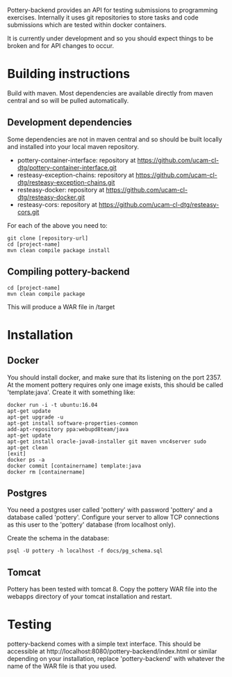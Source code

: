 Pottery-backend provides an API for testing submissions to programming exercises. Internally it uses git repositories to store tasks and code submissions which are tested within docker containers. 

It is currently under development and so you should expect things to be broken and for API changes to occur.

Building instructions
=====================

Build with maven. Most dependencies are available directly from
maven central and so will be pulled automatically.

Development dependencies
------------------------

Some dependencies are not in maven central and so should be built
locally and installed into your local maven repository.

 * pottery-container-interface: repository at https://github.com/ucam-cl-dtg/pottery-container-interface.git
 * resteasy-exception-chains: repository at https://github.com/ucam-cl-dtg/resteasy-exception-chains.git
 * resteasy-docker: repository at https://github.com/ucam-cl-dtg/resteasy-docker.git
 * resteasy-cors: repository at https://github.com/ucam-cl-dtg/resteasy-cors.git

For each of the above you need to:

    git clone [repository-url]
    cd [project-name]
    mvn clean compile package install


Compiling pottery-backend
-------------------------

    cd [project-name]
    mvn clean compile package

This will produce a WAR file in /target


Installation
============

Docker
------

You should install docker, and make sure that its listening on the port 2357. At the moment pottery requires only one image exists, this should be called 'template:java'. Create it with something like:

    docker run -i -t ubuntu:16.04
    apt-get update
    apt-get upgrade -u
    apt-get install software-properties-common
    add-apt-repository ppa:webupd8team/java
    apt-get update
    apt-get install oracle-java8-installer git maven vnc4server sudo
    apt-get clean
    [exit]
    docker ps -a
    docker commit [containername] template:java
    docker rm [containername]

Postgres
--------

You need a postgres user called 'pottery' with password 'pottery' and a database called 'pottery'. Configure your server to allow TCP connections as this user to the 'pottery' database (from localhost only).

Create the schema in the database:

    psql -U pottery -h localhost -f docs/pg_schema.sql


Tomcat
------

Pottery has been tested with tomcat 8. Copy the pottery WAR file into the webapps directory of your tomcat installation and restart.


Testing
=======

pottery-backend comes with a simple text interface. This should be accessible at http://localhost:8080/pottery-backend/index.html or similar depending on your installation, replace 'pottery-backend' with whatever the name of the WAR file is that you used.